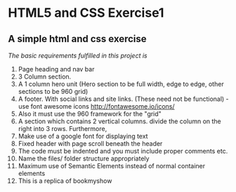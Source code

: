 # HTML5 and CSS Exercise1

## A simple html and css exercise ##

*The basic requirements fulfilled in this project is*
1. Page heading and nav bar 
2. 3 Column section. 
3. A 1 column hero unit (Hero section to be full width, edge to edge, other sections to be 960 grid) 
4. A footer. With social links and site links. (These need not be functional) - use font awesome icons http://fontawesome.io/icons/ 
5. Also it must use the 960 framework for the "grid" 
6. A section which contains 2 vertical columns. divide the column on the right into 3 rows. Furthermore, 
7. Make use of a google font for displaying text 
8. Fixed header with page scroll beneath the header 
9. The code must be indented and you must include proper comments etc. 
10. Name the files/ folder structure appropriately 
11. Maximum use of Semantic Elements instead of normal container elements
12. This is a replica of bookmyshow



